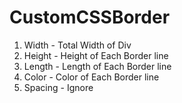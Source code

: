 # CustomCSSBorder

1. Width - Total Width of Div
2. Height - Height of Each Border line
3. Length - Length of Each Border line
4. Color - Color of Each Border line
5. Spacing - Ignore
